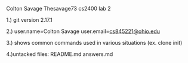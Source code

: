 Colton Savage
Thesavage73 
cs2400
lab 2

1.) git version 2.17.1

2.) user.name=Colton Savage
    user.email=cs845221@ohio.edu

3.) shows common commands used in various situations (ex. clone init)

4.)untacked files:
		README.md
		answers.md

